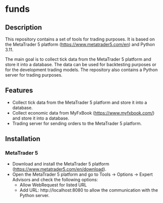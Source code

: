 # funds

## Description
This repository contains a set of tools for trading purposes.
It is based on the MetaTrader 5 platform (https://www.metatrader5.com/en) and Python 3.11.

The main goal is to collect tick data from the MetaTrader 5 platform and store it into a database. 
The data can be used for backtesting purposes or for the development trading models.
The repository also contains a Python server for trading purposes.

## Features
- Collect tick data from the MetaTrader 5 platform and store it into a database.
- Collect economic data from MyFxBook (https://www.myfxbook.com/) and store it into a database.
- Trading server for sending orders to the MetaTrader 5 platform.

## Installation
### MetaTrader 5
- Download and install the MetaTrader 5 platform (https://www.metatrader5.com/en/download).
- Open the MetaTrader 5 platform and go to Tools -> Options -> Expert Advisors and check the following options:
  - Allow WebRequest for listed URL
  - Add URL: http://localhost:8080 to allow the communication with the Python server.